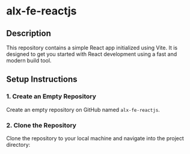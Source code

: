 # alx-fe-reactjs

## Description

This repository contains a simple React app initialized using Vite. It is designed to get you started with React development using a fast and modern build tool.

## Setup Instructions

### 1. Create an Empty Repository

Create an empty repository on GitHub named `alx-fe-reactjs`.

### 2. Clone the Repository

Clone the repository to your local machine and navigate into the project directory:

